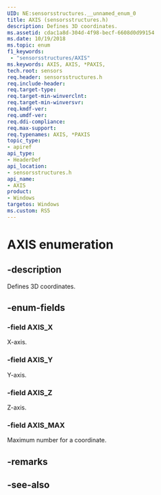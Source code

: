 ```yaml
---
UID: NE:sensorsstructures.__unnamed_enum_0
title: AXIS (sensorsstructures.h)
description: Defines 3D coordinates.
ms.assetid: cdac1a8d-304d-4f98-becf-6608d0d99154
ms.date: 10/19/2018
ms.topic: enum
f1_keywords:
 - "sensorsstructures/AXIS"
ms.keywords: AXIS, AXIS, *PAXIS, 
tech.root: sensors
req.header: sensorsstructures.h
req.include-header:
req.target-type:
req.target-min-winverclnt:
req.target-min-winversvr:
req.kmdf-ver:
req.umdf-ver:
req.ddi-compliance:
req.max-support:
req.typenames: AXIS, *PAXIS
topic_type: 
- apiref
api_type: 
- HeaderDef
api_location: 
- sensorsstructures.h
api_name: 
- AXIS
product: 
- Windows
targetos: Windows
ms.custom: RS5
---
```


# AXIS enumeration

## -description

Defines 3D coordinates.

## -enum-fields

### -field AXIS_X 

X-axis.

### -field AXIS_Y 

Y-axis.

### -field AXIS_Z 

Z-axis.

### -field AXIS_MAX 

Maximum number for a coordinate.

## -remarks

## -see-also
